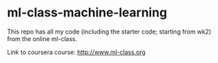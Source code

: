 # ml-class-machine-learning
This repo has all my code (including the starter code; starting from wk2) from the online ml-class.

Link to coursera course: http://www.ml-class.org

